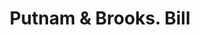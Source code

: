 ---
doi: 10.7916/D88D179Z
date_other: '1880'
date_other_textual: 1880-1889
form: printed ephemera
genre:
- Invoices
name:
- Putnam & Brooks
object_in_context_url: https://biggert.cul.columbia.edu/items/view/ave_biggert_00632
subject_hierarchical_geographic:
- Grand Rapids, Michigan, United States
subject_name:
- Putnam & Brooks
title: Putnam & Brooks. Bill
sort_title: Putnam & Brooks. Bill
call_number: ave_biggert_00632
coordinates:
- 42.96125,-85.65571944444444
pid: ave_biggert_00632
identifiers: ave_biggert_00632
thumbnail: https://derivativo-2.library.columbia.edu/iiif/2/ldpd:343624/full/!256,256/0/native.jpg
permalink: "/items/ave_biggert_00632/"
layout: iiif-image-page
---